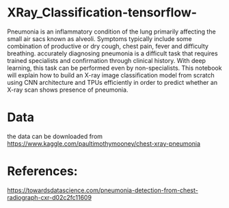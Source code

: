 # XRay_Classification-tensorflow-
Pneumonia is an inflammatory condition of the lung primarily affecting the small air sacs known as alveoli. Symptoms typically include some combination of productive or dry cough, chest pain, fever and difficulty breathing. accurately diagnosing pneumonia is a difficult task that requires trained specialists and confirmation through clinical history. With deep learning, this task can be performed even by non-specialists. This notebook will explain how to build an X-ray image classification model from scratch using CNN architecture and TPUs efficiently in order to predict whether an X-ray scan shows presence of pneumonia.
# Data
the data can be downloaded from https://www.kaggle.com/paultimothymooney/chest-xray-pneumonia
# References:
https://towardsdatascience.com/pneumonia-detection-from-chest-radiograph-cxr-d02c2fc11609
